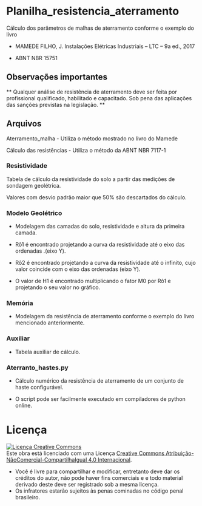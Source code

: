 # Planilha_resistencia_aterramento

Cálculo dos parâmetros de malhas de aterramento conforme o exemplo do livro

- MAMEDE FILHO, J. Instalações Elétricas Industriais – LTC – 9a ed., 2017

- ABNT NBR 15751

## Observações importantes

** Qualquer análise de resistência de aterramento deve ser feita por profissional qualificado, habilitado e capacitado. Sob pena das aplicações das sanções previstas na legislação. **

## Arquivos

Aterramento_malha - Utiliza o método mostrado no livro do Mamede

Cálculo das resistências - Utiliza o método da ABNT NBR 7117-1


### Resistividade

Tabela de cálculo da resistividade do solo a partir das medições de sondagem geolétrica.

Valores com desvio padrão maior que 50% são descartados do cálculo.

### Modelo Geolétrico

- Modelagem das camadas do solo, resistividade e altura da primeira camada.

- Rô1 é encontrado projetando a curva da resistividade até o eixo das ordenadas .(eixo Y).

- Rô2 é encontrado projetando a curva da resistividade até o infinito, cujo valor coincide com o eixo das ordenadas (eixo Y).

- O valor de H1 é encontrado multiplicando o fator M0 por Rô1 e projetando o seu valor no gráfico.

### Memória

- Modelagem da resistência de aterramento conforme o exemplo do livro mencionado anteriormente.

### Auxiliar

- Tabela auxiliar de cálculo.

### Aterranto_hastes.py

- Cálculo numérico da resistência de aterramento de um conjunto de haste configurável.

- O script pode ser facilmente executado em compiladores de python online.

# Licença

<a rel="license" href="http://creativecommons.org/licenses/by-nc-sa/4.0/"><img alt="Licença Creative Commons" style="border-width:0" src="https://i.creativecommons.org/l/by-nc-sa/4.0/88x31.png" /></a><br />Este obra está licenciado com uma Licença <a rel="license" href="http://creativecommons.org/licenses/by-nc-sa/4.0/">Creative Commons Atribuição-NãoComercial-CompartilhaIgual 4.0 Internacional</a>.

- Você é livre para compartilhar e modificar, entretanto deve dar os créditos do autor, não pode haver fins comerciais e e todo material derivado deste deve ser registrado sob a mesma licença.
- Os infratores estarão sujeitos às penas cominadas no código penal brasileiro.